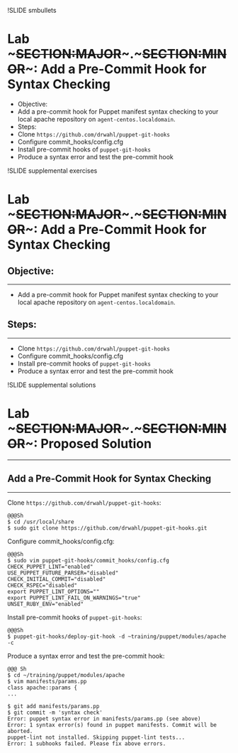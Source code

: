 !SLIDE smbullets
# Lab ~~~SECTION:MAJOR~~~.~~~SECTION:MINOR~~~: Add a Pre-Commit Hook for Syntax Checking

* Objective:
 * Add a pre-commit hook for Puppet manifest syntax checking to your local apache repository on `agent-centos.localdomain`.
* Steps:
 * Clone `https://github.com/drwahl/puppet-git-hooks`
 * Configure commit_hooks/config.cfg
 * Install pre-commit hooks of `puppet-git-hooks`
 * Produce a syntax error and test the pre-commit hook


!SLIDE supplemental exercises
# Lab ~~~SECTION:MAJOR~~~.~~~SECTION:MINOR~~~: Add a Pre-Commit Hook for Syntax Checking

## Objective:

****

* Add a pre-commit hook for Puppet manifest syntax checking to your local apache repository on `agent-centos.localdomain`.

## Steps:

****

* Clone `https://github.com/drwahl/puppet-git-hooks`
* Configure commit_hooks/config.cfg
* Install pre-commit hooks of `puppet-git-hooks`
* Produce a syntax error and test the pre-commit hook


!SLIDE supplemental solutions
# Lab ~~~SECTION:MAJOR~~~.~~~SECTION:MINOR~~~: Proposed Solution

****

## Add a Pre-Commit Hook for Syntax Checking

****

Clone `https://github.com/drwahl/puppet-git-hooks`:

    @@@Sh
    $ cd /usr/local/share
    $ sudo git clone https://github.com/drwahl/puppet-git-hooks.git

Configure commit_hooks/config.cfg:

    @@@Sh
    $ sudo vim puppet-git-hooks/commit_hooks/config.cfg
    CHECK_PUPPET_LINT="enabled"
    USE_PUPPET_FUTURE_PARSER="disabled"
    CHECK_INITIAL_COMMIT="disabled"
    CHECK_RSPEC="disabled"
    export PUPPET_LINT_OPTIONS=""
    export PUPPET_LINT_FAIL_ON_WARNINGS="true"
    UNSET_RUBY_ENV="enabled"

Install pre-commit hooks of `puppet-git-hooks`:

    @@@Sh
    $ puppet-git-hooks/deploy-git-hook -d ~training/puppet/modules/apache -c

Produce a syntax error and test the pre-commit hook:

    @@@ Sh
    $ cd ~/training/puppet/modules/apache
    $ vim manifests/params.pp
    class apache::params {
    ...

    $ git add manifests/params.pp
    $ git commit -m 'syntax check'
    Error: puppet syntax error in manifests/params.pp (see above)
    Error: 1 syntax error(s) found in puppet manifests. Commit will be aborted.
    puppet-lint not installed. Skipping puppet-lint tests...
    Error: 1 subhooks failed. Please fix above errors.

